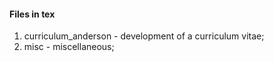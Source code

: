 #### Files in tex
1. curriculum_anderson - development of a curriculum vitae;
1. misc - miscellaneous;